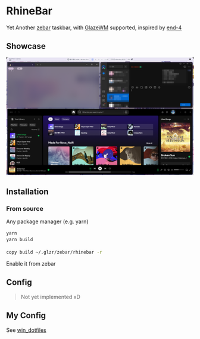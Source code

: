 # RhineBar

Yet Another [zebar](https://github.com/glzr-io/zebar) taskbar, with [GlazeWM](https://github.com/glzr-io/glazewm) supported, inspired by [end-4](https://end-4.github.io/dots-hyprland-wiki/en/general/showcase/)

## Showcase

![](docs/images/show1.png)

## Installation

### From source

Any package manager (e.g. yarn)

```bash
yarn
yarn build

copy build ~/.glzr/zebar/rhinebar -r
```

Enable it from zebar

## Config
> Not yet implemented xD

## My Config

See [win_dotfiles](https://github.com/MuelNova/win_dotfiles)
